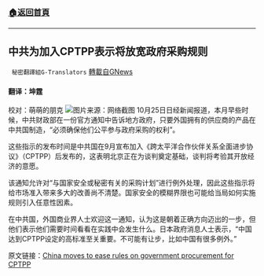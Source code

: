 ###  [:house:返回首頁](https://github.com/ourhimalayas/txt)
---


## 中共为加入CPTPP表示将放宽政府采购规则
` 秘密翻譯組G-Translators` [轉載自GNews](https://gnews.org/zh-hans/1616047/)

#### 翻译：坤霆
校对：萌萌的朋克
![](https://assets.gnews.org/wp-content/uploads/2021/10/4-66.jpg)图片来源：网络截图
10月25日日经新闻报道，本月早些时候，中共财政部在一份官方通知中告诉地方政府，只要外国拥有的供应商的产品在中共国制造，“必须确保他们公平参与政府采购的权利”。

这些指示的发布时间是中共国在9月宣布加入《跨太平洋合作伙伴关系全面进步协议》（CPTPP）后发布的，这表明北京正在为谈判奠定基础，谈判将考验其开放经济的意愿。

该通知允许对“与国家安全或秘密有关的采购计划”进行例外处理，因此这些指示将给市场准入带来多大的改善尚不清楚。国家安全的模糊界限也可能给当局如何实施规则引入任意性因素。

在中共国，外国商业界人士欢迎这一通知，认为这是朝着正确方向迈出的一步，但他们表示他们需要时间看看在实践中会发生什么。日本政府消息人士表示，“中国达到CPTPP设定的高标准至关重要。不可能有让步，比如中国有很多例外。”

原文链接：[China moves to ease rules on government procurement for CPTPP](https://asia.nikkei.com/Economy/Trade/China-moves-to-ease-rules-on-government-procurement-for-CPTPP)
